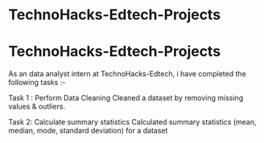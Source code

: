 # TechnoHacks-Edtech-Projects
# TechnoHacks-Edtech-Projects
As an data analyst intern at TechnoHacks-Edtech, i have completed the following tasks :-

Task 1 : Perform Data Cleaning
Cleaned a dataset by removing missing values & outliers.

Task 2: Calculate summary statistics
Calculated summary statistics (mean, median,
mode, standard deviation) for a dataset
